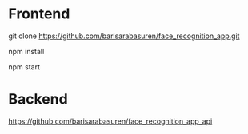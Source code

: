# Frontend 

git clone https://github.com/barisarabasuren/face_recognition_app.git

npm install

npm start

# Backend

https://github.com/barisarabasuren/face_recognition_app_api
